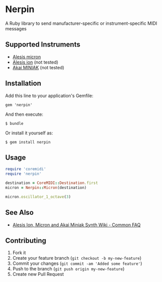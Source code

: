 # Nerpin

A Ruby library to send manufacturer-specific or instrument-specific MIDI messages

## Supported Instruments

* [Alesis micron](http://www.alesis.com/micron)
* [Alesis ion](http://www.alesis.com/ion) (not tested)
* [Akai MINIAK](http://www.akaipro.com/miniak) (not tested)

## Installation

Add this line to your application's Gemfile:

    gem 'nerpin'

And then execute:

    $ bundle

Or install it yourself as:

    $ gem install nerpin

## Usage

```ruby
require 'coremidi'
require 'nerpin'

destination = CoreMIDI::Destination.first
micron = Nerpin::Micron(destination)

micron.oscillator_1_octave(3)
```

## See Also

* [Alesis Ion, Micron and Akai Miniak Synth Wiki - Common FAQ](http://ion-micron-miniak.wikia.com/wiki/Common_FAQ)

## Contributing

1. Fork it
2. Create your feature branch (`git checkout -b my-new-feature`)
3. Commit your changes (`git commit -am 'Added some feature'`)
4. Push to the branch (`git push origin my-new-feature`)
5. Create new Pull Request
